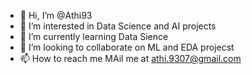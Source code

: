 - 👋 Hi, I’m @Athi93
- 👀 I’m interested in Data Science and AI projects
- 🌱 I’m currently learning Data Sience
- 💞️ I’m looking to collaborate on ML and EDA projecst
- 📫 How to reach me MAil me at athi.9307@gmail.com

<!---
Athi93/Athi93 is a ✨ special ✨ repository because its `README.md` (this file) appears on your GitHub profile.
You can click the Preview link to take a look at your changes.
--->
